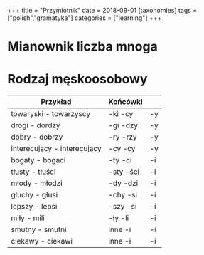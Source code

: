+++
title = "Przymiotnik"
date = 2018-09-01
[taxonomies]
tags = ["polish","gramatyka"]
categories = ["learning"]
+++
# Mianownik liczba mnoga
# Rodzaj męskoosobowy

|Przykład|Końcówki||
|-|-|-|
|towaryski - towarzyscy| -ki -cy|-y|
|drogi - dordzy| -gi -dzy|-y|
|dobry - dobrzy| -ry -rzy|-y|
|interecujący - interecujący| -cy -cy|-y|
|bogaty - bogaci| -ty -ci|-i|
|tłusty - tłuści| -sty -ści|-i|
|młody - młodzi| -dy -dzi|-i|
|głuchy - głusi| -chy -si|-i|
|lepszy - lepsi| -szy -si|-i|
|miły - mili| -ły -li|-i|
|smutny - smutni| inne -i|-i|
|ciekawy - ciekawi| inne -i|-i|